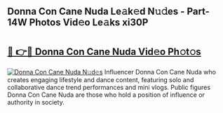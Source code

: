 ## Donna Con Cane Nuda Le𝚊k𝚎d N𝚞𝚍es - Part-14W Photos Vid𝚎o Le𝚊ks xi30P

# <h2><a href="http://fbftwc.evod.top/?m=Donna+Con+Cane+Nuda">🔗 👉🔴 Donna Con Cane Nuda Vid𝚎o Ph𝚘t𝚘s</a></h2>

[![Donna Con Cane Nuda N𝚞d𝚎s](https://i.imgur.com/8V9OHl7.gif)](http://fbftwc.evod.top/?m=Donna+Con+Cane+Nuda)
Influencer Donna Con Cane Nuda who creates engaging lifestyle and dance content, featuring solo and collaborative dance trend performances and mini vlogs. Public figures Donna Con Cane Nuda are those who hold a position of influence or authority in society. 
